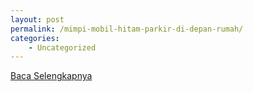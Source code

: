 ```yaml
---
layout: post
permalink: /mimpi-mobil-hitam-parkir-di-depan-rumah/
categories:
    - Uncategorized
---
```


[Baca Selengkapnya](/06)